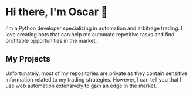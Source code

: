 # Hi there, I'm Oscar 👋

I'm a Python developer specializing in automation and arbitrage trading. I love creating bots that can help me automate repetitive tasks and find profitable opportunities in the market.

## My Projects

Unfortunately, most of my repositories are private as they contain sensitive information related to my trading strategies. However, I can tell you that I use web automation extensively to gain an edge in the market.
